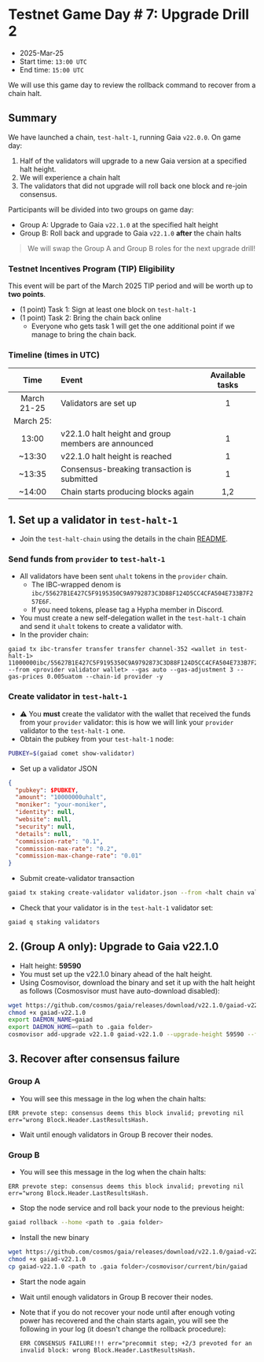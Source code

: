 # Testnet Game Day # 7: Upgrade Drill 2

* 2025-Mar-25
* Start time: `13:00 UTC`
* End time: `15:00 UTC`

We will use this game day to review the rollback command to recover from a chain halt.

## Summary

We have launched a chain, `test-halt-1`, running Gaia `v22.0.0`. On game day:
1. Half of the validators will upgrade to a new Gaia version at a specified halt height.
2. We will experience a chain halt
3. The validators that did not upgrade will roll back one block and re-join consensus.

Participants will be divided into two groups on game day:
* Group A: Upgrade to Gaia `v22.1.0` at the specified halt height
* Group B: Roll back and upgrade to Gaia `v22.1.0` **after** the chain halts

> We will swap the Group A and Group B roles for the next upgrade drill!

### Testnet Incentives Program (TIP) Eligibility

This event will be part of the March 2025 TIP period and will be worth up to **two points**.
* (1 point) Task 1: Sign at least one block on `test-halt-1`
* (1 point) Task 2: Bring the chain back online
  * Everyone who gets task 1 will get the one additional point if we manage to bring the chain back.


### Timeline (times in UTC)

|    Time     | Event                                               | Available tasks |
| :---------: | :-------------------------------------------------- | :-------------: |
| March 21-25 | Validators are set up                               |        1        |
|  March 25:  |                                                     |                 |
|    13:00    | v22.1.0 halt height and group members are announced |        1        |
|   ~13:30    | v22.1.0 halt height is reached                      |        1        |
|   ~13:35    | Consensus-breaking transaction is submitted         |        1        |
|   ~14:00    | Chain starts producing blocks again                 |       1,2       |

## 1. Set up a validator in `test-halt-1`

* Join the `test-halt-chain` using the details in the chain [README](/interchain-security/test-halt-1/README.md).

### Send funds from `provider` to `test-halt-1`

* All validators have been sent `uhalt` tokens in the `provider` chain.
  * The IBC-wrapped denom is `ibc/55627B1E427C5F9195350C9A9792873C3D88F124D5CC4CFA504E733B7F257E6F`.
  * If you need tokens, please tag a Hypha member in Discord.
* You must create a new self-delegation wallet in the `test-halt-1` chain and send it `uhalt` tokens to create a validator with.
* In the provider chain:
```
gaiad tx ibc-transfer transfer transfer channel-352 <wallet in test-halt-1> 11000000ibc/55627B1E427C5F9195350C9A9792873C3D88F124D5CC4CFA504E733B7F257E6F --from <provider validator wallet> --gas auto --gas-adjustment 3 --gas-prices 0.005uatom --chain-id provider -y
```

### Create validator in `test-halt-1`

* ⚠️ You **must** create the validator with the wallet that received the funds from your  `provider` validator: this is how we will link your `provider` validator to the `test-halt-1` one.
* Obtain the pubkey from your `test-halt-1` node:
```bash
PUBKEY=$(gaiad comet show-validator)
```
* Set up a validator JSON
```json
{
  "pubkey": $PUBKEY,
  "amount": "10000000uhalt",
  "moniker": "your-moniker",
  "identity": null,
  "website": null,
  "security": null,
  "details": null,
  "commission-rate": "0.1",
  "commission-max-rate": "0.2",
  "commission-max-change-rate": "0.01"
}
```
* Submit create-validator transaction
```bash
gaiad tx staking create-validator validator.json --from <halt chain validator> --gas auto --gas-adjustment 3 --gas-prices 0.005uhalt --chain-id test-halt-1 -y
```

* Check that your validator is in the `test-halt-1` validator set:
```bash
gaiad q staking validators
```

## 2. (Group A only): Upgrade to Gaia v22.1.0
* Halt height: **59590**
* You must set up the v22.1.0 binary ahead of the halt height.
* Using Cosmovisor, download the binary and set it up with the halt height as follows (Cosmosvisor must have auto-download disabled):
```bash
wget https://github.com/cosmos/gaia/releases/download/v22.1.0/gaiad-v22.1.0-linux-amd64 -O gaiad-v22.1.0
chmod +x gaiad-v22.1.0
export DAEMON_NAME=gaiad
export DAEMON_HOME=<path to .gaia folder>
cosmovisor add-upgrade v22.1.0 gaiad-v22.1.0 --upgrade-height 59590 --force
```

## 3. Recover after consensus failure

### Group A

* You will see this message in the log when the chain halts:
```
ERR prevote step: consensus deems this block invalid; prevoting nil err="wrong Block.Header.LastResultsHash.
```
* Wait until enough validators in Group B recover their nodes.

### Group B

* You will see this message in the log when the chain halts:
```
ERR prevote step: consensus deems this block invalid; prevoting nil err="wrong Block.Header.LastResultsHash.
```
* Stop the node service and roll back your node to the previous height:
```bash
gaiad rollback --home <path to .gaia folder>
```
* Install the new binary
```bash
wget https://github.com/cosmos/gaia/releases/download/v22.1.0/gaiad-v22.1.0-linux-amd64 -O gaiad-v22.1.0
chmod +x gaiad-v22.1.0
cp gaiad-v22.1.0 <path to .gaia folder>/cosmovisor/current/bin/gaiad
```
* Start the node again
* Wait until enough validators in Group B recover their nodes.

* Note that if you do not recover your node until after enough voting power has recovered and the chain starts again, you will see the following in your log (it doesn't change the rollback procedure):
   ```
   ERR CONSENSUS FAILURE!!! err="precommit step; +2/3 prevoted for an invalid block: wrong Block.Header.LastResultsHash.
   ```


